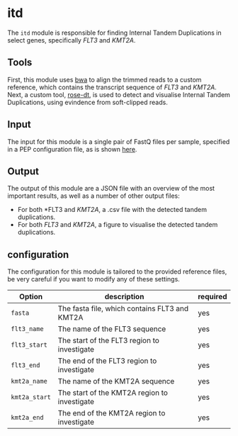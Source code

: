 # itd

The `itd` module is responsible for finding Internal Tandem Duplications in select genes, specifically *FLT3* and *KMT2A*.

## Tools
First, this module uses [bwa]() to align the trimmed reads to a custom reference, which contains the transcript sequence of *FLT3* and *KMT2A*. Next, a custom tool, [rose-dt](https://git.lumc.nl/hem/rose-dt),
is used to detect and visualise Internal Tandem Duplications, using evindence from soft-clipped reads.

## Input
The input for this module is a single pair of FastQ files per sample, specified in a PEP configuration file, as is shown [here](../test/pep/itd.csv).

## Output
The output of this module are a JSON file with an overview of the most important results, as well as a number of other output files:
- For both *FLT3 and *KMT2A*, a .csv file with the detected tandem duplications.
- For both *FLT3* and *KMT2A*, a figure to visualise the detected tandem duplications.

## configuration
The configuration for this module is tailored to the provided reference files, be very careful if you want to modify any of these settings.

| Option                      | description                                   | required |
| --------------------------- | --------------------------------------------- | -------- |
| `fasta`                     | The fasta file, which contains FLT3 and KMT2A | yes      |
| `flt3_name`                 | The name of the FLT3 sequence                 | yes      |
| `flt3_start`                | The start of the FLT3 region to investigate   | yes      |
| `flt3_end`                  | The end of the FLT3 region to investigate     | yes      |
| `kmt2a_name`                | The name of the KMT2A sequence                | yes      |
| `kmt2a_start`               | The start of the KMT2A region to investigate  | yes      |
| `kmt2a_end`                 | The end of the KMT2A region to investigate    | yes      |

